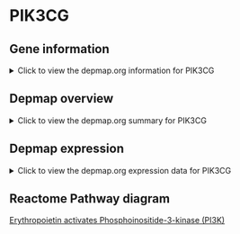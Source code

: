 <h1>PIK3CG</h1>

<h2>Gene information</h2>
<details>
  <summary>Click to view the depmap.org information for PIK3CG</summary>
  <iframe src="https://depmap.org/portal/gene/PIK3CG?tab=about" style="border:none;width:100%;height:800px"></iframe>
</details>

<h2>Depmap overview</h2>
<details>
  <summary>Click to view the depmap.org summary for PIK3CG</summary>
  <iframe src="https://depmap.org/portal/gene/PIK3CG?tab=overview" style="border:none;width:100%;height:800px"></iframe>
</details>

<h2>Depmap expression</h2>
<details>
  <summary>Click to view the depmap.org expression data for PIK3CG</summary>
  <iframe src="https://depmap.org/portal/gene/PIK3CG?tab=characterization" style="border:none;width:100%;height:800px"></iframe>
</details>



<h2>Reactome Pathway diagram</h2>
<a href="https://reactome.org/PathwayBrowser/#/R-HSA-9027276" target="_BLANK">Erythropoietin activates Phosphoinositide-3-kinase (PI3K)</a>



